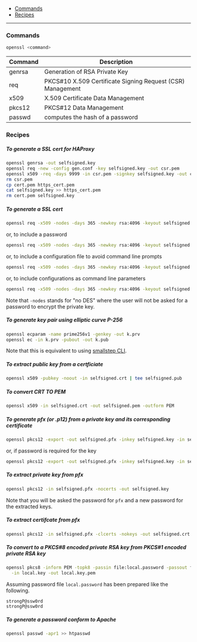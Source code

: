 - [Commands](#commands)
- [Recipes](#recipes)
____

### Commands

```sh
openssl <command>
```

| Command | Description |
| --- | --- |
| genrsa | Generation of RSA Private Key |
| req | PKCS#10 X.509 Certificate Signing Request (CSR) Management |
| x509 | X.509 Certificate Data Management |
| pkcs12 | PKCS#12 Data Management |
| passwd | computes the hash of a password |

### Recipes

##### To generate a SSL cert for HAProxy

```sh
openssl genrsa -out selfsigned.key
openssl req -new -config gen.conf -key selfsigned.key -out csr.pem
openssl x509 -req -days 9999 -in csr.pem -signkey selfsigned.key -out cert.pem
rm csr.pem
cp cert.pem https_cert.pem
cat selfsigned.key >> https_cert.pem
rm cert.pem selfsigned.key
```

##### To generate a SSL cert

```sh
openssl req -x509 -nodes -days 365 -newkey rsa:4096 -keyout selfsigned.key -out selfsigned.crt
```

or, to include a password

```sh
openssl req -x509 -nodes -days 365 -newkey rsa:4096 -keyout selfsigned.key -out selfsigned.crt -passin pass:YourSecurePassword
```

or, to include a configuration file to avoid command line prompts

```sh
openssl req -x509 -nodes -days 365 -newkey rsa:4096 -keyout selfsigned.key -out selfsigned.crt -passin pass:YourSecurePassword -config gen.conf
```

or, to include configurations as command line parameters

```sh
openssl req -x509 -nodes -days 365 -newkey rsa:4096 -keyout selfsigned.key -out selfsigned.crt -passin pass:YourSecurePassword -subj "/C=US/ST=NY/L=NewYork/O=Testing/CN=localhost"
```

Note that `-nodes` stands for "no DES" where the user will not be asked for
a password to encrypt the private key.

##### To generate key pair using elliptic curve P-256

```sh
openssl ecparam -name prime256v1 -genkey -out k.prv
openssl ec -in k.prv -pubout -out k.pub
```

Note that this is equivalent to using [smallstep
CLI](https://github.com/alexhokl/notes/blob/master/step.md#to-generate-key-pair-using-elliptic-curve).

##### To extract public key from a certficiate

```sh
openssl x509 -pubkey -noout -in selfsigned.crt | tee selfsigned.pub
```

##### To convert CRT TO PEM

```sh
openssl x509 -in selfsigned.crt -out selfsigned.pem -outform PEM
```

##### To generate pfx (or .p12) from a private key and its corresponding certificate

```sh
openssl pkcs12 -export -out selfsigned.pfx -inkey selfsigned.key -in selfsigned.crt
```

or, if password is required for the key

```sh
openssl pkcs12 -export -out selfsigned.pfx -inkey selfsigned.key -in selfsigned.crt -passout pass:YourSecurePassword
```

##### To extract private key from pfx

```sh
openssl pkcs12 -in selfsigned.pfx -nocerts -out selfsigned.key
```

Note that you will be asked the password for `pfx` and a new password for the
extracted keys.

##### To extract certifcate from pfx

```sh
openssl pkcs12 -in selfsigned.pfx -clcerts -nokeys -out selfsigned.crt
```

##### To convert to a PKCS#8 encoded private RSA key from PKCS#1 encoded private RSA key

```sh
openssl pkcs8 -inform PEM -topk8 -passin file:local.password -passout file:local.password \
  -in local.key -out local.key.pem
```

Assuming password file `local.password` has been prepared like the following.

```
strongP@ssw0rd
strongP@ssw0rd
```

##### To generate a password conform to Apache

```sh
openssl passwd -apr1 >> htpasswd
```

